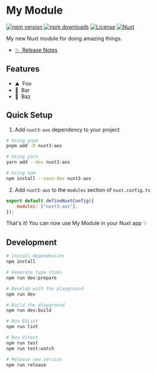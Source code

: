 <!--
Get your module up and running quickly.

Find and replace all on all files (CMD+SHIFT+F):
- Name: My Module
- Package name: my-module
- Description: My new Nuxt module
-->

# My Module

[![npm version][npm-version-src]][npm-version-href] [![npm downloads][npm-downloads-src]][npm-downloads-href] [![License][license-src]][license-href] [![Nuxt][nuxt-src]][nuxt-href]

My new Nuxt module for doing amazing things.

-   [✨ &nbsp;Release Notes](/CHANGELOG.md)
    <!-- - [🏀 Online playground](https://stackblitz.com/github/your-org/my-module?file=playground%2Fapp.vue) -->
    <!-- - [📖 &nbsp;Documentation](https://example.com) -->

## Features

<!-- Highlight some of the features your module provide here -->

-   ⛰ &nbsp;Foo
-   🚠 &nbsp;Bar
-   🌲 &nbsp;Baz

## Quick Setup

1. Add `nuxt3-aos` dependency to your project

```bash
# Using pnpm
pnpm add -D nuxt3-aos

# Using yarn
yarn add --dev nuxt3-aos

# Using npm
npm install --save-dev nuxt3-aos
```

2. Add `nuxt3-aos` to the `modules` section of `nuxt.config.ts`

```js
export default defineNuxtConfig({
	modules: ["nuxt3-aos"],
});
```

That's it! You can now use My Module in your Nuxt app ✨

## Development

```bash
# Install dependencies
npm install

# Generate type stubs
npm run dev:prepare

# Develop with the playground
npm run dev

# Build the playground
npm run dev:build

# Run ESLint
npm run lint

# Run Vitest
npm run test
npm run test:watch

# Release new version
npm run release
```

<!-- Badges -->

[npm-version-src]: https://img.shields.io/npm/v/my-module/latest.svg?style=flat&colorA=18181B&colorB=28CF8D
[npm-version-href]: https://npmjs.com/package/my-module
[npm-downloads-src]: https://img.shields.io/npm/dm/my-module.svg?style=flat&colorA=18181B&colorB=28CF8D
[npm-downloads-href]: https://npmjs.com/package/my-module
[license-src]: https://img.shields.io/npm/l/my-module.svg?style=flat&colorA=18181B&colorB=28CF8D
[license-href]: https://npmjs.com/package/my-module
[nuxt-src]: https://img.shields.io/badge/Nuxt-18181B?logo=nuxt.js
[nuxt-href]: https://nuxt.com
